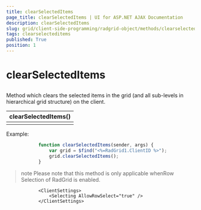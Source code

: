 ```yaml
---
title: clearSelectedItems
page_title: clearSelectedItems | UI for ASP.NET AJAX Documentation
description: clearSelectedItems
slug: grid/client-side-programming/radgrid-object/methods/clearselecteditems
tags: clearselecteditems
published: True
position: 1
---
```


# clearSelectedItems



## 

Method which clears the selected items in the grid (and all sub-levels in hierarchical grid structure) on the client.


|  __clearSelectedItems()__  |
| ------ |
||

Example:

````JavaScript
	        function clearSelectedItems(sender, args) {
	            var grid = $find("<%=RadGrid1.ClientID %>");
	            grid.clearSelectedItems();
	        }
````



>note Please note that this method is only applicable whenRow Selection of RadGrid is enabled.
>


````ASPNET
	        <ClientSettings>
	            <Selecting AllowRowSelect="true" />
	        </ClientSettings>     
````


